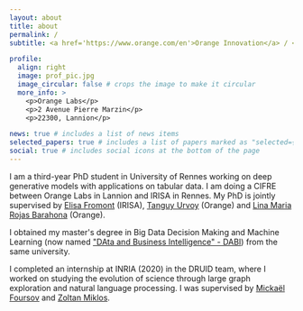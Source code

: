 ```yaml
---
layout: about
title: about
permalink: /
subtitle: <a href='https://www.orange.com/en'>Orange Innovation</a> / <a href='https://team.inria.fr/lacodam/fr/'>INRIA</a>. Campus de Beaulieu, 263 Av. Général Leclerc, 35042 Rennes

profile:
  align: right
  image: prof_pic.jpg
  image_circular: false # crops the image to make it circular
  more_info: >
    <p>Orange Labs</p>
    <p>2 Avenue Pierre Marzin</p>
    <p>22300, Lannion</p>

news: true # includes a list of news items
selected_papers: true # includes a list of papers marked as "selected={true}"
social: true # includes social icons at the bottom of the page
---
```


I am a third-year PhD student in University of Rennes working on deep generative models with applications on tabular data. I am doing a CIFRE between Orange Labs in Lannion and IRISA in Rennes. My PhD is jointly supervised by <a href='https://people.irisa.fr/Elisa.Fromont/'>Elisa Fromont</a> (IRISA), <a href='https://scholar.google.fr/citations?user=ERVdiqsAAAAJ&hl=en'>Tanguy Urvoy</a> (Orange) and <a href='https://scholar.google.fr/citations?user=n42dh0cAAAAJ&hl=en'>Lina Maria Rojas Barahona</a> (Orange). 

I obtained my master's degree in Big Data Decision Making and Machine Learning (now named <a href='https://formations.univ-rennes.fr/parcours/master-mention-methodes-informatiques-appliquees-la-gestion-des-entreprises-miage-parcours'>"DAta and Business Intelligence" - DABI</a>) from the same university.

I completed an internship at INRIA (2020) in the DRUID team, where I worked on studying the evolution of science through large graph exploration and natural language processing. I was supervised by <a href='https://fr.linkedin.com/in/mickaël-foursov-024b9353'>Mickaël Foursov</a> and <a href='https://people.irisa.fr/Zoltan.Miklos/'>Zoltan Miklos</a>.